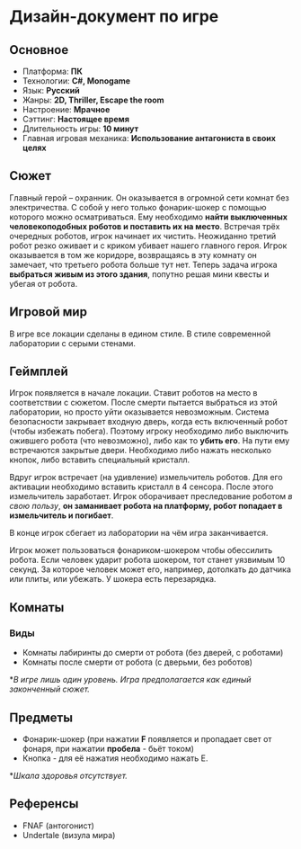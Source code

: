 # Дизайн-документ по игре

## Основное
- Платформа: **ПК**
- Технологии: **C#, Monogame**
- Язык: **Русский**
- Жанры: **2D, Thriller, Escape the room**
- Настроение: **Мрачное**
- Сэттинг: **Настоящее время**
- Длительность игры: **10 минут**
- Главная игровая механика: **Использование антагониста в своих целях**

## Сюжет
Главный герой – охранник. Он оказывается в огромной сети комнат без электричества. С собой у него только фонарик-шокер с помощью которого можно осматриваться. Ему необходимо **найти выключенных человекоподобных роботов и поставить их на место**. Встречая трёх очередных роботов, игрок начинает их чистить. Неожиданно третий робот резко оживает и с криком убивает нашего главного героя. Игрок оказывается в том же коридоре, возвращаясь в эту комнату он замечает, что третьего робота больше тут нет. Теперь задача игрока **выбраться живым из этого здания**, попутно решая мини квесты и убегая от робота.
## Игровой мир
В игре все локации сделаны в едином стиле. В стиле современной лаборатории с серыми стенами.
## Геймплей
Игрок появляется в начале локации. Ставит роботов на место в соответствии с сюжетом. После смерти пытается выбраться из этой лаборатории, но просто уйти оказывается невозможным. Система безопасности закрывает входную дверь, когда есть включенный робот (чтобы избежать побега). Поэтому игроку необходимо либо выключить ожившего робота (что невозможно), либо как то **убить его**. На пути ему встречаются закрытые двери. Необходимо либо нажать несколько кнопок, либо вставить специальный кристалл. 

Вдруг игрок встречает (на удивление) измельчитель роботов. Для его активации необходимо вставить кристалл в 4 сенсора. После этого измельчитель заработает.
Игрок оборачивает преследование роботом *в свою пользу*, **он заманивает робота на платформу, робот попадает в измельчитель и погибает**.

В конце игрок сбегает из лаборатории на чём игра заканчивается.

Игрок может пользоваться фонариком-шокером чтобы обессилить робота. Если человек ударит робота шокером, тот станет уязвимым 10 секунд. За которое человек может его, например, дотолкать до датчика или плиты, или убежать. У шокера есть перезарядка.

## Комнаты
### Виды
- Комнаты лабиринты до смерти от робота (без дверей, с роботами)
- Комнаты после смерти от робота (с дверьми, без роботов)

**В игре лишь один уровень. Игра предполагается как единый законченный сюжет.*

## Предметы
- Фонарик-шокер (при нажатии **F** появляется и пропадает свет от фонаря, при нажатии **пробела** - бьёт током)
- Кнопка - для её нажатия необходимо нажать Е.
  

**Шкала здоровья отсутствует.*

## Референсы
- FNAF (антогонист)
- Undertale (визула мира)

